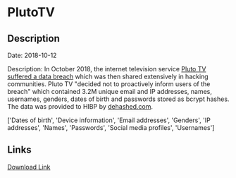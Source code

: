 # PlutoTV

## Description

Date: 2018-10-12

Description:
In October 2018, the internet television service <a href="https://www.vice.com/en/article/88a8ma/pluto-tv-hacked-data-breach" target="_blank" rel="noopener">Pluto TV suffered a data breach</a> which was then shared extensively in hacking communities. Pluto TV &quot;decided not to proactively inform users of the breach&quot; which contained 3.2M unique email and IP addresses, names, usernames, genders, dates of birth and passwords stored as bcrypt hashes. The data was provided to HIBP by <a href="https://dehashed.com/" target="_blank" rel="noopener">dehashed.com</a>.


['Dates of birth', 'Device information', 'Email addresses', 'Genders', 'IP addresses', 'Names', 'Passwords', 'Social media profiles', 'Usernames']

## Links

[Download Link](https://link-to.net/1229997/984.40478906918/dynamic/?r=cGx1dG8udHY=)